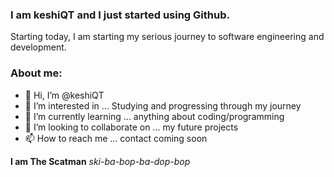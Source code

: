 ### I am **keshiQT** and I just started using Github.
Starting today, I am starting my serious journey to software engineering and development.

### About me:
- 👋 Hi, I’m @keshiQT
- 👀 I’m interested in ... Studying and progressing through my journey
- 🌱 I’m currently learning ... anything about coding/programming
- 💞️ I’m looking to collaborate on ... my future projects
- 📫 How to reach me ... contact coming soon

**I am The Scatman**
*ski-ba-bop-ba-dop-bop*


<!---
keshiQT/keshiQT is a ✨ special ✨ repository because its `README.md` (this file) appears on your GitHub profile.
You can click the Preview link to take a look at your changes.
--->
